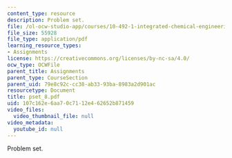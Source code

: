 ```yaml
---
content_type: resource
description: Problem set.
file: /ol-ocw-studio-app/courses/10-492-1-integrated-chemical-engineering-topics-i-process-control-by-design-fall-2004/107c162e6aa70c7112e462652b871459_pset_8.pdf
file_size: 55928
file_type: application/pdf
learning_resource_types:
- Assignments
license: https://creativecommons.org/licenses/by-nc-sa/4.0/
ocw_type: OCWFile
parent_title: Assignments
parent_type: CourseSection
parent_uid: 79e8c92c-cc38-ab33-93ba-8983a2d901ac
resourcetype: Document
title: pset_8.pdf
uid: 107c162e-6aa7-0c71-12e4-62652b871459
video_files:
  video_thumbnail_file: null
video_metadata:
  youtube_id: null
---
```

Problem set.